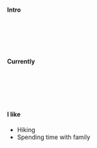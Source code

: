 
#### Intro

<br>

<br><br>
#### Currently

<br><br>
<br><br>
#### I like
- Hiking
- Spending time with family




